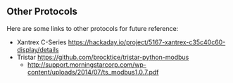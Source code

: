 ## Other Protocols
Here are some links to other protocols for future reference:

* Xantrex C-Series https://hackaday.io/project/5167-xantrex-c35c40c60-display/details
* Tristar https://github.com/brocktice/tristar-python-modbus
  * http://support.morningstarcorp.com/wp-content/uploads/2014/07/ts_modbus1.0.7.pdf
